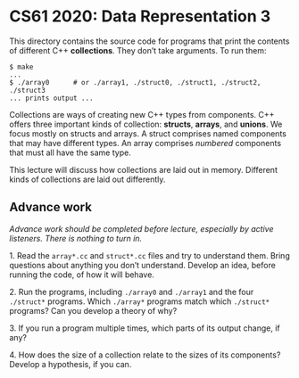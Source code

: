 CS61 2020: Data Representation 3
================================

This directory contains the source code for programs that print the contents
of different C++ **collections**. They don’t take arguments. To run them:

```shellsession
$ make
...
$ ./array0      # or ./array1, ./struct0, ./struct1, ./struct2, ./struct3
... prints output ...
```

Collections are ways of creating new C++ types from components. C++ offers
three important kinds of collection: **structs**, **arrays**, and **unions**.
We focus mostly on structs and arrays. A struct comprises named components
that may have different types. An array comprises *numbered* components that
must all have the same type.

This lecture will discuss how collections are laid out in memory. Different
kinds of collections are laid out differently.

Advance work
------------

*Advance work should be completed before lecture, especially by active
listeners. There is nothing to turn in.*

1\. Read the `array*.cc` and `struct*.cc` files and try to understand them.
Bring questions about anything you don’t understand. Develop an idea, before
running the code, of how it will behave.

2\. Run the programs, including `./array0` and `./array1` and the four
`./struct*` programs. Which `./array*` programs match which `./struct*`
programs? Can you develop a theory of why?

3\. If you run a program multiple times, which parts of its output change, if
any?

4\. How does the size of a collection relate to the sizes of its components?
Develop a hypothesis, if you can.
